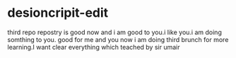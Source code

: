 # desioncripit-edit
third repo
repostry is good now and i am good to you.i like you.i am doing somthing to you.
good for me and you
now i am doing third brunch for more learning.I want clear everything which teached by sir umair
